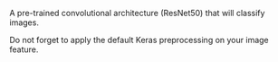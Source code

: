 A pre-trained convolutional architecture (ResNet50) that will classify images.

Do not forget to apply the default Keras preprocessing on your image feature.